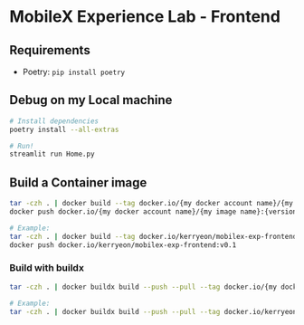 # MobileX Experience Lab - Frontend

## Requirements

- Poetry: `pip install poetry`

## Debug on my Local machine

```bash
# Install dependencies
poetry install --all-extras

# Run!
streamlit run Home.py
```

## Build a Container image

```bash
tar -czh . | docker build --tag docker.io/{my docker account name}/{my image name}:{version} -
docker push docker.io/{my docker account name}/{my image name}:{version}

# Example:
tar -czh . | docker build --tag docker.io/kerryeon/mobilex-exp-frontend:v0.1 -
docker push docker.io/kerryeon/mobilex-exp-frontend:v0.1
```

### Build with buildx

```bash
tar -czh . | docker buildx build --push --pull --tag docker.io/{my docker account name}/{my image name}:{version} -

# Example:
tar -czh . | docker buildx build --push --pull --tag docker.io/kerryeon/mobilex-exp-frontend:v0.1 -
```
